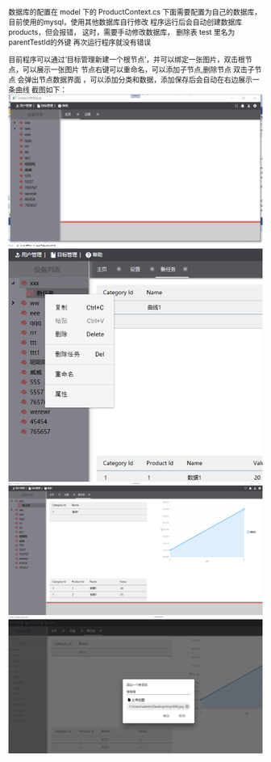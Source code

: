 数据库的配置在 model 下的 ProductContext.cs 下面需要配置为自己的数据库，目前使用的mysql，使用其他数据库自行修改
程序运行后会自动创建数据库 products，但会报错， 这时，需要手动修改数据库， 删除表 test 里名为parentTestId的外键
再次运行程序就没有错误

目前程序可以通过‘目标管理新建一个根节点’，并可以绑定一张图片，双击根节点，可以展示一张图片
节点右键可以重命名，可以添加子节点,删除节点
双击子节点 会弹出节点数据界面 ，可以添加分类和数据，添加保存后会自动在右边展示一条曲线
截图如下：
![Image text](1607685192.png)
![Image text](16076857892.png)
![Image text](16076856821.png)
![Image text](16076857283.png)
